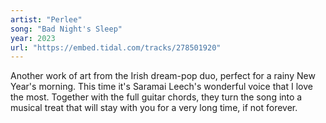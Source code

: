 ```yaml
---
artist: "Perlee" 
song: "Bad Night's Sleep"
year: 2023
url: "https://embed.tidal.com/tracks/278501920"
---
```


Another work of art from the Irish dream-pop duo, perfect for a rainy New
Year's morning. This time it's Saramai Leech's wonderful voice that I love the
most. Together with the full guitar chords, they turn the song into a musical
treat that will stay with you for a very long time, if not forever.
